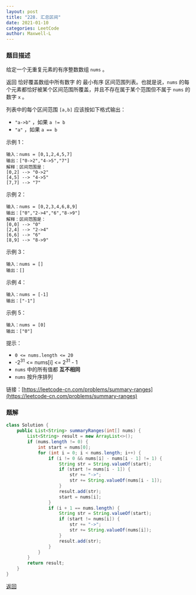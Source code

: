 ```yaml
---
layout: post
title: "228. 汇总区间"
date: 2021-01-10
categories: LeetCode
author: Maxwell-L
---
```


### **题目描述**
给定一个无重复元素的有序整数数组 `nums` 。

返回 恰好覆盖数组中所有数字 的 最小有序 区间范围列表。也就是说，`nums` 的每个元素都恰好被某个区间范围所覆盖，并且不存在属于某个范围但不属于 `nums` 的数字 `x` 。

列表中的每个区间范围 `[a,b]` 应该按如下格式输出：
* `"a->b"` ，如果 `a != b`
* `"a"` ，如果 `a == b`
 

示例 1：
```
输入：nums = [0,1,2,4,5,7]
输出：["0->2","4->5","7"]
解释：区间范围是：
[0,2] --> "0->2"
[4,5] --> "4->5"
[7,7] --> "7"
```

示例 2：
```
输入：nums = [0,2,3,4,6,8,9]
输出：["0","2->4","6","8->9"]
解释：区间范围是：
[0,0] --> "0"
[2,4] --> "2->4"
[6,6] --> "6"
[8,9] --> "8->9"
```

示例 3：
```
输入：nums = []
输出：[]
```

示例 4：
```
输入：nums = [-1]
输出：["-1"]
```
示例 5：
```
输入：nums = [0]
输出：["0"]
```

提示：
* `0 <= nums.length <= 20`
* -2<sup>31</sup> <= nums[i] <= 2<sup>31</sup> - 1
* `nums` 中的所有值都 **互不相同**
* `nums` 按升序排列


链接：[https://leetcode-cn.com/problems/summary-ranges](https://leetcode-cn.com/problems/summary-ranges)


### **题解**
``` java
class Solution {
    public List<String> summaryRanges(int[] nums) {
        List<String> result = new ArrayList<>();
        if (nums.length != 0) {
            int start = nums[0];
            for (int i = 0; i < nums.length; i++) {
                if (i != 0 && nums[i] - nums[i - 1] != 1) {
                    String str = String.valueOf(start);
                    if (start != nums[i - 1]) {
                        str += "->";
                        str += String.valueOf(nums[i - 1]);
                    }
                    result.add(str);
                    start = nums[i];
                }
                if (i + 1 == nums.length) {
                    String str = String.valueOf(start);
                    if (start != nums[i]) {
                        str += "->";
                        str += String.valueOf(nums[i]);
                    }
                    result.add(str);
                }
            }
        }
        return result;
    }
}
```

[返回](https://maxwell-blog.cn/leetcode/2020/10/08/leetcode.html)